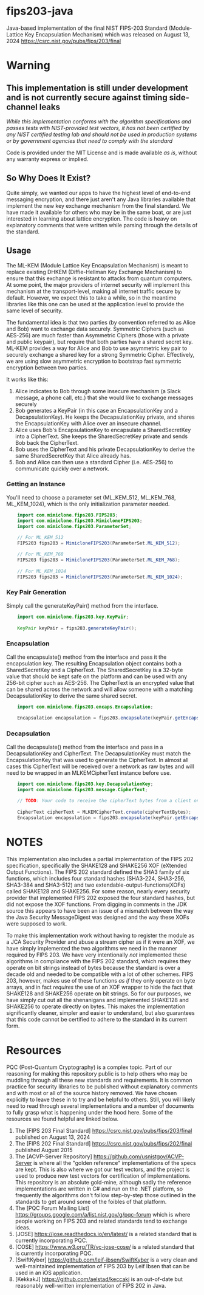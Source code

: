 # fips203-java
Java-based implementation of the final NIST FIPS-203 Standard (Module-Lattice Key Encapsulation Mechanism)
which was released on August 13, 2024 https://csrc.nist.gov/pubs/fips/203/final

# Warning

## This implementation is still under development and is not currently secure against timing side-channel leaks
_While this implementation conforms with the algorithm specifications and passes tests with NIST-provided test vectors,
it has not been certified by any NIST certified testing lab and should not be used in production systems or by government
agencies that need to comply with the standard_

Code is provided under the MIT License and is made available *as is*, without any warranty express or implied.

## So Why Does It Exist?
Quite simply, we wanted our apps to have the highest level of end-to-end messaging encryption, and there just aren't
any Java libraries available that implement the new key exchange mechanism from the final standard.  We have made it 
available for others who may be in the same boat, or are just interested in learning about lattice encryption.  The code
is heavy on explanatory comments that were written while parsing through the details of the standard.

## Usage

The ML-KEM (Module Lattice Key Encapsulation Mechanism) is meant to replace existing DHKEM (Diffie-Hellman Key Exchange Mechanism)
to ensure that this exchange is resistant to attacks from quantum computers.  At some point, the major providers of
internet security will implement this mechanism at the transport-level, making all internet traffic secure by default.
However, we expect this to take a while, so in the meantime libraries like this one can be used at the application level
to provide the same level of security.

The fundamental idea is that two parties (by convention referred to as Alice and Bob) want to exchange data securely.
Symmetric Ciphers (such as AES-256) are much faster than Asymmetric Ciphers (those with a private and public keypair), 
but require that both parties have a shared secret key.  ML-KEM provides a way for Alice and Bob to use asymmetric key
pair to securely exchange a shared key for a strong Symmetric Cipher.  Effectively, we are using slow asymmetric encryption
to bootstrap fast symmetric encryption between two parties.

It works like this:
1. Alice indicates to Bob through some insecure mechanism (a Slack message, a phone call, etc.) that she would like to exchange messages securely
2. Bob generates a KeyPair (in this case an EncapsulationKey and a DecapsulationKey).  He keeps the DecapsulationKey private, and shares the EncapsulationKey with Alice over an insecure channel.
3. Alice uses Bob's EncapsulationKey to encapsulate a SharedSecretKey into a CipherText.  She keeps the SharedSecretKey private and sends Bob back the CipherText.
4. Bob uses the CipherText and his private DecapsulationKey to derive the same SharedSecretKey that Alice already has.
5. Bob and Alice can then use a standard Cipher (i.e. AES-256) to communicate quickly over a network.

### Getting an Instance
You'll need to choose a parameter set (ML_KEM_512, ML_KEM_768, ML_KEM_1024), which is the
only initialization parameter needed.

```java
    import com.mimiclone.fips203.FIPS203;
    import com.mimiclone.fips203.MimicloneFIPS203;
    import com.mimiclone.fips203.ParameterSet;
    
    // For ML_KEM_512
    FIPS203 fips203 = MimicloneFIPS203(ParameterSet.ML_KEM_512);

    // For ML_KEM_768
    FIPS203 fips203 = MimicloneFIPS203(ParameterSet.ML_KEM_768);
    
    // For ML_KEM_1024
    FIPS203 fips203 = MimicloneFIPS203(ParameterSet.ML_KEM_1024);
```

### Key Pair Generation
Simply call the generateKeyPair() method from the interface.

```java
    import com.mimiclone.fips203.key.KeyPair;
    
    KeyPair keyPair = fips203.generateKeyPair();
```

### Encapsulation
Call the encapsulate() method from the interface and pass it the encapsulation key.  The resulting
Encapsulation object contains both a SharedSecretKey and a CipherText.  The SharedSecretKey is a 32-byte
value that should be kept safe on the platform and can be used with any 256-bit cipher such as AES-256.
The CipherText is an encrypted value that can be shared across the network and will allow someone with
a matching DecapsulationKey to derive the same shared secret.

```java
    import com.mimiclone.fips203.encaps.Encapsulation;
    
    Encapsulation encapsulation = fips203.encapsulate(keyPair.getEncapsulationKey());
```

### Decapsulation
Call the decapsulate() method from the interface and pass in a DecapsulationKey and CipherText.  The DecapsulationKey
must match the EncapsulationKey that was used to generate the CipherText.  In almost all cases this CipherText will
be received over a network as raw bytes and will need to be wrapped in an MLKEMCipherText instance before use.

```java
    import com.mimiclone.fips203.key.DecapsulationKey;
    import com.mimiclone.fips203.message.CipherText;
    
    // TODO: Your code to receive the cipherText bytes from a client on the network.
    
    CipherText cipherText = MLKEMCipherText.create(cipherTextBytes);
    Encapsulation encapsulation = fips203.encapsulate(keyPair.getEncapsulationKey(keyPair.getDecapsulationKey(), cipherText));
```

# NOTES

This implementation also includes a partial implementation of the FIPS 202 specification,
specifically the SHAKE128 and SHAKE256 XOF (eXtended Output Functions).  The FIPS 202 standard defined
the SHA3 family of six functions, which includes four standard hashes (SHA3-224, SHA3-256, SHA3-384 and SHA3-512) and
two extendable-output-functions(XOFs) called SHAKE128 and SHAKE256.  For some reason, nearly every security provider that
implemented FIPS 202 exposed the four standard hashes, but did not expose the XOF functions.  From digging in comments
in the JDK source this appears to have been an issue of a mismatch between the way the Java Security MessageDigest
was designed and the way these XOFs were supposed to work.

To make this implementation work without having to register the module as a JCA Security Provider
and abuse a stream cipher as if it were an XOF, we have simply implemented the two algorithms we
need in the manner required by FIPS 203.  We have very intentionally *not* implemented these
algorithms in compliance with the FIPS 202 standard, which requires they operate on bit strings
instead of bytes because the standard is over a decade old and needed to be compatible with
a lot of other schemes.  FIPS 203, however, makes use of these functions *as if* they only
operate on byte arrays, and in fact *requires* the use of an XOF wrapper to hide the fact
that SHAKE128 and SHAKE256 operate on bit strings.  So for our purposes, we have simply cut
out all the shenanigans and implemented SHAKE128 and SHAKE256 to operate directly on bytes.
This makes the implementation significantly cleaner, simpler and easier to understand, but
also guarantees that this code cannot be certified to adhere to the standard in its current form.

# Resources

PQC (Post-Quantum Cryptography) is a complex topic.  Part of our reasoning for making this repository public is to help
others who may be muddling through all these new standards and requirements.  It is common practice for security libraries
to be published without explanatory comments and with most or all of the source history removed.  We have chosen explicitly
to leave these in to try and be helpful to others.  Still, you will likely need to read through several implementations
and a number of documents to fully grasp what is happening under the hood here.  Some of the resources we found helpful
are linked below.

1. The [FIPS 203 Final Standard] https://csrc.nist.gov/pubs/fips/203/final published on August 13, 2024
2. The [FIPS 202 Final Standard] https://csrc.nist.gov/pubs/fips/202/final published August 2015
3. The [ACVP-Server Repository] https://github.com/usnistgov/ACVP-Server is where all the "golden reference" implementations of the specs are kept.  This is also where we got our test vectors, and the project is used to produce new test vectors for certification of implementations.  This repository is an absolute gold-mine, although sadly the reference implementations are written in C# and run on the .NET platform, so frequently the algorithms don't follow step-by-step those outlined in the standards to get around some of the foibles of that platform.
3. The [PQC Forum Mailing List] https://groups.google.com/a/list.nist.gov/g/pqc-forum which is where people working on FIPS 203 and related standards tend to exchange ideas.
4. [JOSE] https://jose.readthedocs.io/en/latest/ is a related standard that is currently incorporating PQC.
5. [COSE] https://www.w3.org/TR/vc-jose-cose/ is a related standard that is currently incorporating PQC.
6. [SwiftKyber] https://github.com/leif-ibsen/SwiftKyber is a very clean and well-maintained implementation of FIPS 203 by Leif Ibsen that can be used in an iOS application.
7. [KekkakJ] https://github.com/aelstad/keccakj is an out-of-date but reasonably well-written implementation of FIPS 202 in Java.
